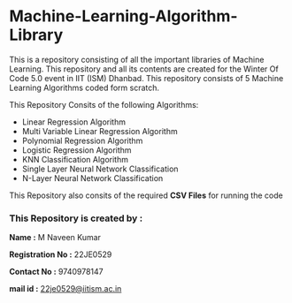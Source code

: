 # Machine-Learning-Algorithm-Library
This is a repository consisting of all the important libraries of Machine Learning. This repository and all its contents are created for the Winter Of Code 5.0 event in IIT (ISM) Dhanbad. This repository consists of 5 Machine Learning Algorithms coded form scratch.

This Repository Consits of the following Algorithms:

- Linear Regression Algorithm
- Multi Variable Linear Regression Algorithm
- Polynomial Regression Algorithm
- Logistic Regression Algorithm
- KNN Classification Algorithm
- Single Layer Neural Network Classification
- N-Layer Neural Network Classification

This Repository also consits of the required **CSV Files** for running the code

### This Repository is created by :

**Name :** M Naveen Kumar

**Registration No :** 22JE0529

**Contact No :** 9740978147

**mail id :** 22je0529@iitism.ac.in
